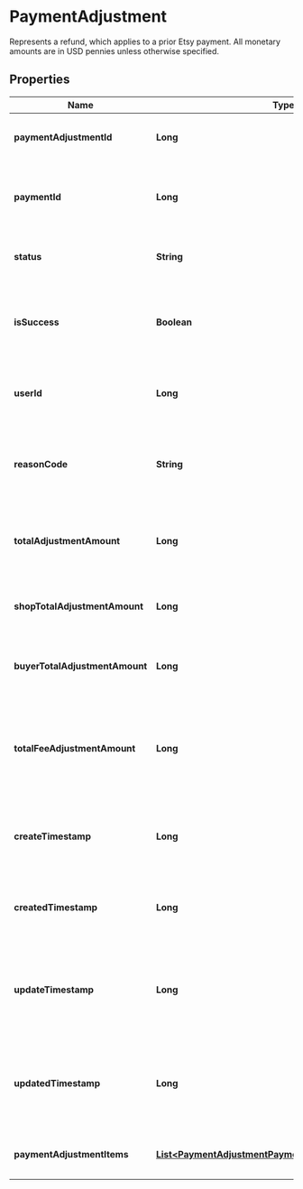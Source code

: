 

# PaymentAdjustment

Represents a refund, which applies to a prior Etsy payment. All monetary amounts are in USD pennies unless otherwise specified.

## Properties

| Name | Type | Description | Notes |
|------------ | ------------- | ------------- | -------------|
|**paymentAdjustmentId** | **Long** | The numeric ID for a payment adjustment. |  [optional] |
|**paymentId** | **Long** | A unique numeric ID for a payment to a specific Etsy [shop](/documentation/reference#tag/Shop). |  [optional] |
|**status** | **String** | The status string of the payment adjustment. |  [optional] |
|**isSuccess** | **Boolean** | When true, the payment adjustment was or is likely to complete successfully. |  [optional] |
|**userId** | **Long** | The numeric ID for the [user](/documentation/reference#tag/User) (seller) fulfilling the purchase. |  [optional] |
|**reasonCode** | **String** | A human-readable string describing the reason for the refund. |  [optional] |
|**totalAdjustmentAmount** | **Long** | The total numeric amount of the refund in the payment currency. |  [optional] |
|**shopTotalAdjustmentAmount** | **Long** | The numeric amount of the refund in the shop currency. |  [optional] |
|**buyerTotalAdjustmentAmount** | **Long** | The numeric amount of the refund in the buyer currency. |  [optional] |
|**totalFeeAdjustmentAmount** | **Long** | The numeric amount of card processing fees associated with a payment adjustment. |  [optional] |
|**createTimestamp** | **Long** | The transaction\\&#39;s creation date and time, in epoch seconds. |  [optional] |
|**createdTimestamp** | **Long** | The transaction\\&#39;s creation date and time, in epoch seconds. |  [optional] |
|**updateTimestamp** | **Long** | The date and time of the last change to the payment adjustment in epoch seconds. |  [optional] |
|**updatedTimestamp** | **Long** | The date and time of the last change to the payment adjustment in epoch seconds. |  [optional] |
|**paymentAdjustmentItems** | [**List&lt;PaymentAdjustmentPaymentAdjustmentItemsInner&gt;**](PaymentAdjustmentPaymentAdjustmentItemsInner.md) | List of payment adjustment line items. |  [optional] |



